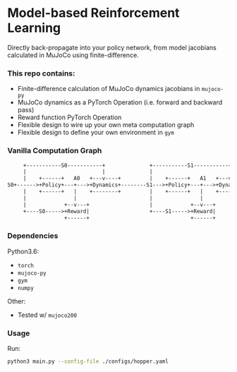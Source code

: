 # Model-based Reinforcement Learning

Directly back-propagate into your policy network, from model jacobians calculated in MuJoCo using finite-difference.

### This repo contains:
* Finite-difference calculation of MuJoCo dynamics jacobians in `mujoco-py`
* MuJoCo dynamics as a PyTorch Operation (i.e. forward and backward pass)
* Reward function PyTorch Operation
* Flexible design to wire up your own meta computation graph
* Flexible design to define your own environment in `gym`

### Vanilla Computation Graph
```txt
     +-----------S0-----------+              +-----------S1-----------+
     |                        |              |                        |
     |    +------+   A0   +---v----+         |    +------+   A1   +---v----+
S0+------>+Policy+---+--->+Dynamics+--------S1--->+Policy+---+--->+Dynamics+--->S2  ...
     |    +------+   |    +--------+         |    +------+   |    +--------+
     |               |                       |               |
     |            +--v---+                   |            +--v---+
     +----S0----->+Reward|                   +----S1----->+Reward|
                  +------+                                +------+
```

### Dependencies
Python3.6:
* `torch`
* `mujoco-py`
* `gym`
* `numpy`

Other:
* Tested w/ `mujoco200`

### Usage
Run:
```bash
python3 main.py --config-file ./configs/hopper.yaml
```
